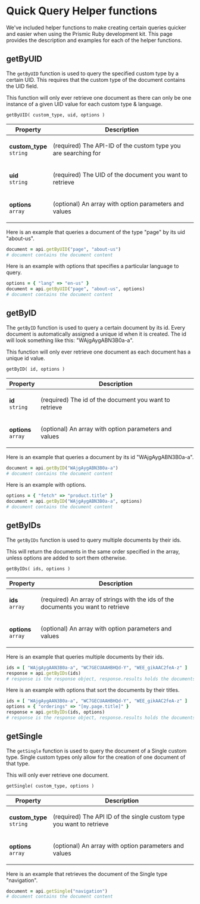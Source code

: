 # Quick Query Helper functions

We've included helper functions to make creating certain queries quicker and easier when using the Prismic Ruby development kit. This page provides the description and examples for each of the helper functions.

## getByUID

The `getByUID` function is used to query the specified custom type by a certain UID. This requires that the custom type of the document contains the UID field.

This function will only ever retrieve one document as there can only be one instance of a given UID value for each custom type & language.

```ruby
getByUID( custom_type, uid, options )
```

| Property                                             | Description                                                           |
| ---------------------------------------------------- | --------------------------------------------------------------------- |
| <strong>custom_type</strong><br/><code>string</code> | <p>(required) The API-ID of the custom type you are searching for</p> |
| <strong>uid</strong><br/><code>string</code>         | <p>(required) The UID of the document you want to retrieve</p>        |
| <strong>options</strong><br/><code>array</code>      | <p>(optional) An array with option parameters and values</p>          |

Here is an example that queries a document of the type "page" by its uid "about-us".

```ruby
document = api.getByUID("page", "about-us")
# document contains the document content
```

Here is an example with options that specifies a particular language to query.

```ruby
options = { "lang" => "en-us" }
document = api.getByUID("page", "about-us", options)
# document contains the document content
```

## getByID

The `getByID` function is used to query a certain document by its id. Every document is automatically assigned a unique id when it is created. The id will look something like this: "WAjgAygABN3B0a-a".

This function will only ever retrieve one document as each document has a unique id value.

```ruby
getByID( id, options )
```

| Property                                        | Description                                                   |
| ----------------------------------------------- | ------------------------------------------------------------- |
| <strong>id</strong><br/><code>string</code>     | <p>(required) The id of the document you want to retrieve</p> |
| <strong>options</strong><br/><code>array</code> | <p>(optional) An array with option parameters and values</p>  |

Here is an example that queries a document by its id "WAjgAygABN3B0a-a".

```ruby
document = api.getByID("WAjgAygABN3B0a-a")
# document contains the document content
```

Here is an example with options.

```ruby
options = { "fetch" => "product.title" }
document = api.getByID("WAjgAygABN3B0a-a", options)
# document contains the document content
```

## getByIDs

The `getByIDs` function is used to query multiple documents by their ids.

This will return the documents in the same order specified in the array, unless options are added to sort them otherwise.

```ruby
getByIDs( ids, options )
```

| Property                                        | Description                                                                              |
| ----------------------------------------------- | ---------------------------------------------------------------------------------------- |
| <strong>ids</strong><br/><code>array</code>     | <p>(required) An array of strings with the ids of the documents you want to retrieve</p> |
| <strong>options</strong><br/><code>array</code> | <p>(optional) An array with option parameters and values</p>                             |

Here is an example that queries multiple documents by their ids.

```ruby
ids = [ "WAjgAygAAN3B0a-a", "WC7GECUAAHBHQd-Y", "WEE_gikAAC2feA-z" ]
response = api.getByIDs(ids)
# response is the response object, response.results holds the documents
```

Here is an example with options that sort the documents by their titles.

```ruby
ids = [ "WAjgAygAAN3B0a-a", "WC7GECUAAHBHQd-Y", "WEE_gikAAC2feA-z" ]
options = { "orderings" => "[my.page.title]" }
response = api.getByIDs(ids, options)
# response is the response object, response.results holds the documents
```

## getSingle

The `getSingle` function is used to query the document of a Single custom type. Single custom types only allow for the creation of one document of that type.

This will only ever retrieve one document.

```ruby
getSingle( custom_type, options )
```

| Property                                             | Description                                                                 |
| ---------------------------------------------------- | --------------------------------------------------------------------------- |
| <strong>custom_type</strong><br/><code>string</code> | <p>(required) The API ID of the single custom type you want to retrieve</p> |
| <strong>options</strong><br/><code>array</code>      | <p>(optional) An array with option parameters and values</p>                |

Here is an example that retrieves the document of the Single type "navigation".

```ruby
document = api.getSingle("navigation")
# document contains the document content
```
